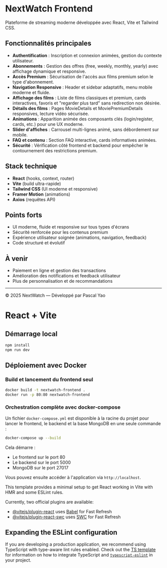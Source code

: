# NextWatch Frontend

Plateforme de streaming moderne développée avec React, Vite et Tailwind CSS.

## Fonctionnalités principales

- **Authentification** : Inscription et connexion animées, gestion du contexte utilisateur.
- **Abonnements** : Gestion des offres (free, weekly, monthly, yearly) avec affichage dynamique et responsive.
- **Accès Premium** : Sécurisation de l'accès aux films premium selon le type d'abonnement.
- **Navigation Responsive** : Header et sidebar adaptatifs, menu mobile moderne et fluide.
- **Affichage des films** : Liste de films classiques et premium, cards interactives, favoris et "regarder plus tard" sans redirection non désirée.
- **Détails des films** : Pages MovieDetails et MoviePremiumDetails responsives, lecture vidéo sécurisée.
- **Animations** : Apparition animée des composants clés (login/register, cards, etc.) pour une UX moderne.
- **Slider d'affiches** : Carrousel multi-lignes animé, sans débordement sur mobile.
- **FAQ et contenu** : Section FAQ interactive, cards informatives animées.
- **Sécurité** : Vérification côté frontend et backend pour empêcher le contournement des restrictions premium.

## Stack technique
- **React** (hooks, context, router)
- **Vite** (build ultra-rapide)
- **Tailwind CSS** (UI moderne et responsive)
- **Framer Motion** (animations)
- **Axios** (requêtes API)

## Points forts
- UI moderne, fluide et responsive sur tous types d'écrans
- Sécurité renforcée pour les contenus premium
- Expérience utilisateur soignée (animations, navigation, feedback)
- Code structuré et évolutif

## À venir
- Paiement en ligne et gestion des transactions
- Amélioration des notifications et feedback utilisateur
- Plus de personnalisation et de recommandations

---

© 2025 NextWatch — Développé par Pascal Yao
# React + Vite

## Démarrage local

```bash
npm install
npm run dev
```

## Déploiement avec Docker

### Build et lancement du frontend seul

```bash
docker build -t nextwatch-frontend .
docker run -p 80:80 nextwatch-frontend
```

### Orchestration complète avec docker-compose

Un fichier `docker-compose.yml` est disponible à la racine du projet pour lancer le frontend, le backend et la base MongoDB en une seule commande :

```bash
docker-compose up --build
```

Cela démarre :
- Le frontend sur le port 80
- Le backend sur le port 5000
- MongoDB sur le port 27017

Vous pouvez ensuite accéder à l'application via `http://localhost`.

This template provides a minimal setup to get React working in Vite with HMR and some ESLint rules.

Currently, two official plugins are available:

- [@vitejs/plugin-react](https://github.com/vitejs/vite-plugin-react/blob/main/packages/plugin-react) uses [Babel](https://babeljs.io/) for Fast Refresh
- [@vitejs/plugin-react-swc](https://github.com/vitejs/vite-plugin-react/blob/main/packages/plugin-react-swc) uses [SWC](https://swc.rs/) for Fast Refresh

## Expanding the ESLint configuration

If you are developing a production application, we recommend using TypeScript with type-aware lint rules enabled. Check out the [TS template](https://github.com/vitejs/vite/tree/main/packages/create-vite/template-react-ts) for information on how to integrate TypeScript and [`typescript-eslint`](https://typescript-eslint.io) in your project.

